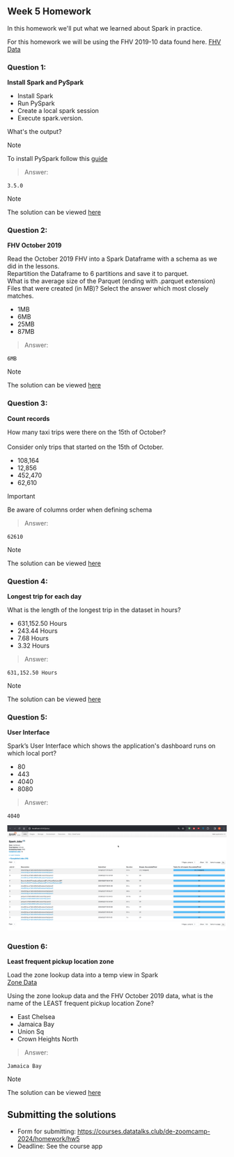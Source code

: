 ## Week 5 Homework 

In this homework we'll put what we learned about Spark in practice.

For this homework we will be using the FHV 2019-10 data found here. [FHV Data](https://github.com/DataTalksClub/nyc-tlc-data/releases/download/fhv/fhv_tripdata_2019-10.csv.gz)

### Question 1: 

**Install Spark and PySpark** 

- Install Spark
- Run PySpark
- Create a local spark session
- Execute spark.version.

What's the output?

> [!NOTE]
> To install PySpark follow this [guide](https://github.com/DataTalksClub/data-engineering-zoomcamp/blob/main/05-batch/setup/pyspark.md)

>Answer:
```
3.5.0
```

> [!NOTE]
>The solution can be viewed [here](/week_5/homework.ipynb)


### Question 2: 

**FHV October 2019**

Read the October 2019 FHV into a Spark Dataframe with a schema as we did in the lessons.</br> 
Repartition the Dataframe to 6 partitions and save it to parquet.</br>
What is the average size of the Parquet (ending with .parquet extension) Files that were created (in MB)? Select the answer which most closely matches.</br>

- 1MB
- 6MB
- 25MB
- 87MB

>Answer:
```
6MB
```

> [!NOTE]
>The solution can be viewed [here](/week_5/homework.ipynb)



### Question 3: 

**Count records** 

How many taxi trips were there on the 15th of October?</br></br>
Consider only trips that started on the 15th of October.</br>

- 108,164
- 12,856
- 452,470
- 62,610

> [!IMPORTANT]
> Be aware of columns order when defining schema

>Answer:
```
62610
```

> [!NOTE]
>The solution can be viewed [here](/week_5/homework.ipynb)


### Question 4: 

**Longest trip for each day** 

What is the length of the longest trip in the dataset in hours?</br>

- 631,152.50 Hours
- 243.44 Hours
- 7.68 Hours
- 3.32 Hours

>Answer:
```
631,152.50 Hours
```
> [!NOTE]
>The solution can be viewed [here](/week_5/homework.ipynb)


### Question 5: 

**User Interface**

Spark’s User Interface which shows the application's dashboard runs on which local port?</br>

- 80
- 443
- 4040
- 8080

>Answer:
```
4040
```

![Pyspark](/week_5/static/pyspark.png)

### Question 6: 

**Least frequent pickup location zone**

Load the zone lookup data into a temp view in Spark</br>
[Zone Data](https://github.com/DataTalksClub/nyc-tlc-data/releases/download/misc/taxi_zone_lookup.csv)</br>

Using the zone lookup data and the FHV October 2019 data, what is the name of the LEAST frequent pickup location Zone?</br>

- East Chelsea
- Jamaica Bay
- Union Sq
- Crown Heights North

>Answer:
```
Jamaica Bay
```

> [!NOTE]
>The solution can be viewed [here](/week_5/homework.ipynb)


## Submitting the solutions

- Form for submitting: https://courses.datatalks.club/de-zoomcamp-2024/homework/hw5
- Deadline: See the course app